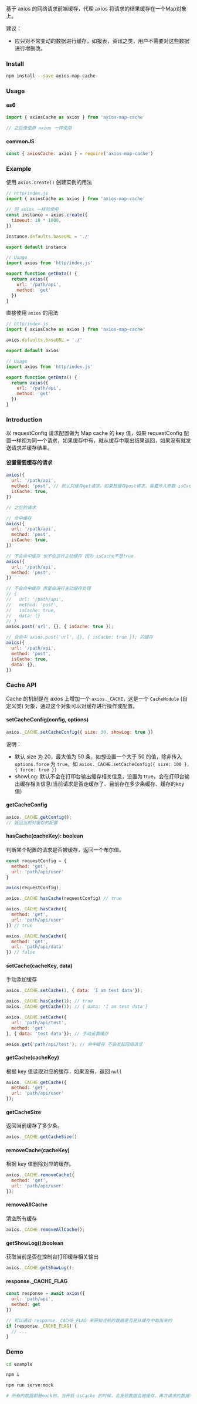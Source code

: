 
基于 axios 的网络请求前端缓存，代理 axios 将请求的结果缓存在一个Map对象上。 

建议：

+ 应只对不常变动的数据进行缓存，如报表，资讯之类，用户不需要对这些数据进行增删改。

### Install

```sh
npm install --save axios-map-cache
```

### Usage

#### es6

```js
import { axiosCache as axios } from 'axios-map-cache'

// 之后像使用 axios 一样使用
```

#### commonJS

```js
const { axiosCache: axios } = require('axios-map-cache')
```

### Example

使用 `axios.create()` 创建实例的用法

```js
// http/index.js
import { axiosCache as axios } from 'axios-map-cache'

// 同 axios 一样的使用
const instance = axios.create({
  timeout: 10 * 1000,
})

instance.defaults.baseURL = './'

export default instance

// Usage
import axios from 'http/index.js'

export function getData() {
  return axios({
    url: '/path/api',
    method: 'get'
  })
}
```

直接使用 `axios` 的用法

```js
// http/index.js
import { axiosCache as axios } from 'axios-map-cache'

axios.defaults.baseURL = './'

export default axios

// Usage
import axios from 'http/index.js'

export function getData() {
  return axios({
    url: '/path/api',
    method: 'get'
  })
}
```

### Introduction

以 requestConfig 请求配置做为 Map cache 的 key 值，如果 requestConfig 配置一样视为同一个请求，如果缓存中有，就从缓存中取出结果返回，如果没有就发送请求并缓存结果。

#### 设置需要缓存的请求

```js
axios({
  url: '/path/api',
  method: 'post', // 默认只缓存get请求，如果想缓存post请求，需要传入参数 isCache
  isCache: true,
})

// 之后的请求

// 命中缓存
axios({
  url: '/path/api',
  method: 'post',
  isCache: true,
})

// 不会命中缓存 也不会进行主动缓存 因为 isCache不是true
axios({
  url: '/path/api',
  method: 'post',
})

// 不会命中缓存 但是会进行主动缓存处理
// {
//   url: '/path/api',
//   method: 'post',
//   isCache: true,
//   data: {}
// }
axios.post('url', {}, { isCache: true });

// 会命中 axios.post('url', {}, { isCache: true }); 的缓存
axios({
  url: '/path/api',
  method: 'post',
  isCache: true,
  data: {},
})
```

### Cache API

Cache 的机制是在 axios 上增加一个 `axios._CACHE`，这是一个 `CacheModule` (自定义类) 对象，通过这个对象可以对缓存进行操作或配置。

#### setCacheConfig(config, options)

```js
axios._CACHE.setCacheConfig({ size: 30, showLog: true })
```

说明：
  + 默认 size 为 20，最大值为 50 条，如想设置一个大于 50 的值，除非传入 `options.force` 为 `true`。如 `axios._CACHE.setCacheConfig({ size: 100 }, { force: true })`
  + showLog: 默认不会在打印台输出缓存相关信息，设置为 true，会在打印台输出缓存相关信息(当前请求是否走缓存了、目前存在多少条缓存、缓存的key值)

#### getCacheConfig

```js
axios._CACHE.getConfig();
// 返回当前对缓存的配置
```

####  hasCache(cacheKey): boolean

判断某个配置的请求是否被缓存，返回一个布尔值。

```js
const requestConfig = {
  method: 'get',
  url: 'path/api/user'
}

axios(requestConfig);

axios._CACHE.hasCache(requestConfig) // true

axios._CACHE.hasCache({
  method: 'get',
  url: 'path/api/user'
}) // true

axios._CACHE.hasCache({
  method: 'get',
  url: 'path/api/data'
}) // false
```

#### setCache(cacheKey, data)

手动添加缓存

```js
axios._CACHE.setCache(1, { data: 'I am test data'});

axios._CACHE.hasCache(1); // true
axios._CACHE.getCache(1); // { data: 'I am test data'}

axios._CACHE.setCache({
  url: 'path/api/test',
  method: 'get'
}, { data: 'test data'}); // 手动设置缓存

axios.get('path/api/test'); // 命中缓存 不会发起网络请求
```

#### getCache(cacheKey)

根据 key 值读取对应的缓存，如果没有，返回 `null`

```js
axios._CACHE.getCache({
  method: 'get',
  url: 'path/api/user'
});
```

#### getCacheSize

返回当前缓存了多少条。

```js
axios._CACHE.getCacheSize()
```

#### removeCache(cacheKey)

根据 key 值删除对应的缓存。

```js
axios._CACHE.removeCache({
  method: 'get',
  url: 'path/api/user'
});
```

#### removeAllCache

清空所有缓存

```js
axios._CACHE.removeAllCache();
```

#### getShowLog():boolean

获取当前是否在控制台打印缓存相关输出

```js
axios._CACHE.getShowLog();
```

#### response._CACHE_FLAG

```js
const response = await axios({
  url: 'path/api',
  method: get
})

// 可以通过 response._CACHE_FLAG 来获知当前的数据是否是从缓存中取出来的
if (response._CACHE_FLAG) {
  // ...
}
```

### Demo

```sh
cd example

npm i

npm run serve:mock

# 所有的数据都是mock的，当开启 isCache 的时候，会发现数据会被缓存，再次请求的数据不会触发mock，因为不会触发网络请求
```